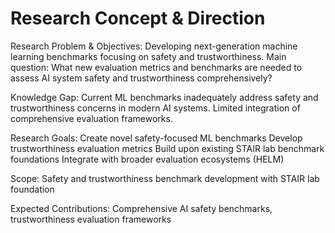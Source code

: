 # Research Concept & Direction

Research Problem & Objectives:
Developing next-generation machine learning benchmarks focusing on safety and trustworthiness. Main question: What new evaluation metrics and benchmarks are needed to assess AI system safety and trustworthiness comprehensively?

Knowledge Gap:
Current ML benchmarks inadequately address safety and trustworthiness concerns in modern AI systems. Limited integration of comprehensive evaluation frameworks.

Research Goals:
Create novel safety-focused ML benchmarks
Develop trustworthiness evaluation metrics
Build upon existing STAIR lab benchmark foundations
Integrate with broader evaluation ecosystems (HELM)

Scope: Safety and trustworthiness benchmark development with STAIR lab foundation

Expected Contributions: Comprehensive AI safety benchmarks, trustworthiness evaluation frameworks
